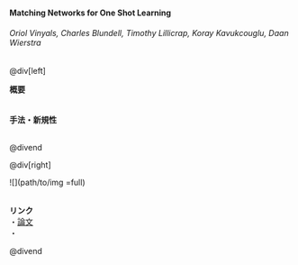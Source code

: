 #### Matching Networks for One Shot Learning
###### Oriol Vinyals, Charles Blundell, Timothy Lillicrap, Koray Kavukcouglu, Daan Wierstra

@div[left]

__概要__<br>
<br>
<br>
__手法・新規性__<br>
<br>


@divend

@div[right]

![](path/to/img =full)<br>
<br>

__リンク__<br>
・[論文](https://papers.nips.cc/paper/6385-matching-networks-for-one-shot-learning.pdf)<br>
・[](url)<br>

@divend